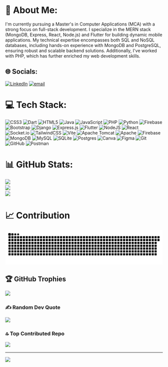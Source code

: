 # 💫 About Me:
I'm currently pursuing a Master's in Computer Applications (MCA) with a strong focus on full-stack development. I specialize in the MERN stack (MongoDB, Express, React, Node.js) and Flutter for building dynamic mobile applications. My technical expertise encompasses both SQL and NoSQL databases, including hands-on experience with MongoDB and PostgreSQL, ensuring robust and scalable backend solutions. Additionally, I've worked with PHP, which has further enriched my web development skills.


## 🌐 Socials:
[![LinkedIn](https://img.shields.io/badge/LinkedIn-%230077B5.svg?logo=linkedin&logoColor=white)](https://linkedin.com/in/bramha-deshmukh17) [![email](https://img.shields.io/badge/Email-D14836?logo=gmail&logoColor=white)](mailto:bramhadeshmukh17@gmail.com) 

# 💻 Tech Stack:
![CSS3](https://img.shields.io/badge/css3-%231572B6.svg?style=plastic&logo=css3&logoColor=white) ![Dart](https://img.shields.io/badge/dart-%230175C2.svg?style=plastic&logo=dart&logoColor=white) ![HTML5](https://img.shields.io/badge/html5-%23E34F26.svg?style=plastic&logo=html5&logoColor=white) ![Java](https://img.shields.io/badge/java-%23ED8B00.svg?style=plastic&logo=openjdk&logoColor=white) ![JavaScript](https://img.shields.io/badge/javascript-%23323330.svg?style=plastic&logo=javascript&logoColor=%23F7DF1E) ![PHP](https://img.shields.io/badge/php-%23777BB4.svg?style=plastic&logo=php&logoColor=white) ![Python](https://img.shields.io/badge/python-3670A0?style=plastic&logo=python&logoColor=ffdd54) ![Firebase](https://img.shields.io/badge/firebase-%23039BE5.svg?style=plastic&logo=firebase) ![Bootstrap](https://img.shields.io/badge/bootstrap-%238511FA.svg?style=plastic&logo=bootstrap&logoColor=white) ![Django](https://img.shields.io/badge/django-%23092E20.svg?style=plastic&logo=django&logoColor=white) ![Express.js](https://img.shields.io/badge/express.js-%23404d59.svg?style=plastic&logo=express&logoColor=%2361DAFB) ![Flutter](https://img.shields.io/badge/Flutter-%2302569B.svg?style=plastic&logo=Flutter&logoColor=white) ![NodeJS](https://img.shields.io/badge/node.js-6DA55F?style=plastic&logo=node.js&logoColor=white) ![React](https://img.shields.io/badge/react-%2320232a.svg?style=plastic&logo=react&logoColor=%2361DAFB) ![Socket.io](https://img.shields.io/badge/Socket.io-black?style=plastic&logo=socket.io&badgeColor=010101) ![TailwindCSS](https://img.shields.io/badge/tailwindcss-%2338B2AC.svg?style=plastic&logo=tailwind-css&logoColor=white) ![Vite](https://img.shields.io/badge/vite-%23646CFF.svg?style=plastic&logo=vite&logoColor=white) ![Apache Tomcat](https://img.shields.io/badge/apache%20tomcat-%23F8DC75.svg?style=plastic&logo=apache-tomcat&logoColor=black) ![Apache](https://img.shields.io/badge/apache-%23D42029.svg?style=plastic&logo=apache&logoColor=white) ![Firebase](https://img.shields.io/badge/firebase-a08021?style=plastic&logo=firebase&logoColor=ffcd34) ![MongoDB](https://img.shields.io/badge/MongoDB-%234ea94b.svg?style=plastic&logo=mongodb&logoColor=white) ![MySQL](https://img.shields.io/badge/mysql-4479A1.svg?style=plastic&logo=mysql&logoColor=white) ![SQLite](https://img.shields.io/badge/sqlite-%2307405e.svg?style=plastic&logo=sqlite&logoColor=white) ![Postgres](https://img.shields.io/badge/postgres-%23316192.svg?style=plastic&logo=postgresql&logoColor=white) ![Canva](https://img.shields.io/badge/Canva-%2300C4CC.svg?style=plastic&logo=Canva&logoColor=white) ![Figma](https://img.shields.io/badge/figma-%23F24E1E.svg?style=plastic&logo=figma&logoColor=white) ![Git](https://img.shields.io/badge/git-%23F05033.svg?style=plastic&logo=git&logoColor=white) ![GitHub](https://img.shields.io/badge/github-%23121011.svg?style=plastic&logo=github&logoColor=white) ![Postman](https://img.shields.io/badge/Postman-FF6C37?style=plastic&logo=postman&logoColor=white)

# 📊 GitHub Stats:
![](https://github-readme-stats.vercel.app/api?username=bramha-deshmukh17&theme=github_dark_dimmed&hide_border=false&include_all_commits=false&count_private=false)<br/>
![](https://nirzak-streak-stats.vercel.app/?user=bramha-deshmukh17&theme=github_dark_dimmed&hide_border=false)<br/>
![](https://github-readme-stats.vercel.app/api/top-langs/?username=bramha-deshmukh17&theme=github_dark_dimmed&hide_border=false&include_all_commits=true&count_private=true&layout=compact)

# 📈 Contribution
<picture>
  <source media="(prefers-color-scheme: dark)" srcset="https://raw.githubusercontent.com/bramha-deshmukh17/bramha-deshmukh17/output/github-snake-dark.svg?palette=github-dark" />
  <source media="(prefers-color-scheme: light)" srcset="https://raw.githubusercontent.com/bramha-deshmukh17/bramha-deshmukh17/output/github-snake.svg" />
  <img alt="Snake Animation" src="https://raw.githubusercontent.com/bramha-deshmukh17/bramha-deshmukh17/output/github-snake.svg" />
</picture>



## 🏆 GitHub Trophies
![](https://github-profile-trophy.vercel.app/?username=bramha-deshmukh17&theme=dracula&no-frame=false&no-bg=true&margin-w=4)

### ✍️ Random Dev Quote
![](https://quotes-github-readme.vercel.app/api?type=vetical&theme=radical)

### 🔝 Top Contributed Repo
![](https://github-contributor-stats.vercel.app/api?username=bramha-deshmukh17&limit=5&theme=dark&combine_all_yearly_contributions=true)

---
[![](https://visitcount.itsvg.in/api?id=bramha-deshmukh17&icon=2&color=1)](https://visitcount.itsvg.in)

<!-- Proudly created with GPRM ( https://gprm.itsvg.in ) -->
